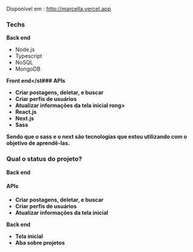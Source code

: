 Disponível em : http://marcella.vercel.app

### Techs
<strong>Back end</strong>
- Node.js
- Typescript
- NoSQL
- MongoDB


<strong>Front end</st### APIs
- Criar postagens, deletar, e buscar
- Criar perfis de usuários
- Atualizar informações da tela inicial
rong>
- React.js
- Next.js
- Sass

Sendo que o sass e o next são tecnologias que estou utilizando com o objetivo de aprendê-las.


### Qual o status do projeto?
<strong>Back end</strong>
#### APIs
- Criar postagens, deletar, e buscar
- Criar perfis de usuários
- Atualizar informações da tela inicial


<strong>Back end</strong>
- Tela inicial
- Aba sobre projetos
